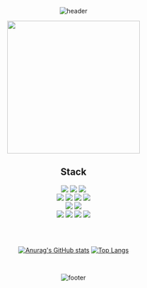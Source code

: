 <div align="center">

![header](https://capsule-render.vercel.app/api?type=waving&color=8C8C8C&height=200&section=header&fontSize=40&fontColor=ffffff&fontAlignY=35)
  
  <img src="https://static-storychat.pstatic.net/451237_22801530/ba946gk92bgl30.gif" width="300">
  
<br>

  <h2>Stack</h2>
<img src="https://img.shields.io/badge/HTML-E34F26?style=for-the-badge&logo=html5&logoColor=white">
<img src="https://img.shields.io/badge/CSS-1572B6?style=for-the-badge&logo=css3&logoColor=white">
<img src="https://img.shields.io/badge/SCSS-ec407a?style=for-the-badge&logo=Sass&logoColor=white"><br>
<img src="https://img.shields.io/badge/JavaScript-F7DF1E?style=for-the-badge&logo=javascript&logoColor=black">
<img src="https://img.shields.io/badge/TypeScript-0d47a1?style=for-the-badge&logo=typescript&logoColor=black">
<img src="https://img.shields.io/badge/React-61DAFB?style=for-the-badge&logo=react&logoColor=black">
<img src="https://img.shields.io/badge/next.js-05427c?style=for-the-badge&logo=next.js&logoColor=black"><br>
<img src="https://img.shields.io/badge/Python-3776AB?style=for-the-badge&logo=Python&logoColor=white"/>
<img src="https://img.shields.io/badge/node.js-339933?style=for-the-badge&logo=Node.js&logoColor=white"><br>
<img src="https://img.shields.io/badge/linux-ffcc33?style=for-the-badge&logo=linux&logoColor=white">
<img src="https://img.shields.io/badge/docker-0db7ed?style=for-the-badge&logo=docker&logoColor=white">
<img src="https://img.shields.io/badge/kubernetes-326CE5?style=for-the-badge&logo=kubernetes&logoColor=white">
<img src="https://img.shields.io/badge/AWS-FF9900?style=for-the-badge&logo=amazonwebservices&logoColor=white">

    
<br><br>

[![Anurag's GitHub stats](https://github-readme-stats.vercel.app/api?username=devdoyeon&theme=radical)](https://github.com/devdoyeon/github-readme-stats)
[![Top Langs](https://github-readme-stats.vercel.app/api/top-langs/?username=devdoyeon&langs_count=8)](https://github.com/devdoyeon/github-readme-stats)

    
<br>

    
![footer](https://capsule-render.vercel.app/api?type=waving&color=8C8C8C&height=200&section=footer&fontSize=18&fontAlignY=20)
  
  <div>
